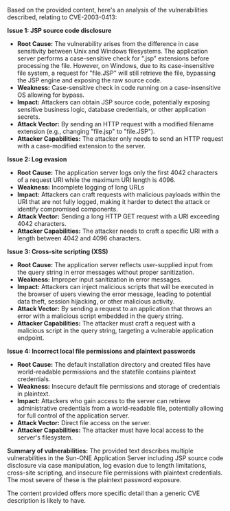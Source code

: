 Based on the provided content, here's an analysis of the vulnerabilities described, relating to CVE-2003-0413:

**Issue 1: JSP source code disclosure**

*   **Root Cause:**  The vulnerability arises from the difference in case sensitivity between Unix and Windows filesystems. The application server performs a case-sensitive check for ".jsp" extensions before processing the file. However, on Windows, due to its case-insensitive file system, a request for "file.JSP" will still retrieve the file, bypassing the JSP engine and exposing the raw source code.
*   **Weakness:** Case-sensitive check in code running on a case-insensitive OS allowing for bypass.
*   **Impact:** Attackers can obtain JSP source code, potentially exposing sensitive business logic, database credentials, or other application secrets.
*   **Attack Vector:** By sending an HTTP request with a modified filename extension (e.g., changing "file.jsp" to "file.JSP").
*   **Attacker Capabilities:** The attacker only needs to send an HTTP request with a case-modified extension to the server.

**Issue 2: Log evasion**

*   **Root Cause:** The application server logs only the first 4042 characters of a request URI while the maximum URI length is 4096.
*   **Weakness:** Incomplete logging of long URLs
*   **Impact:** Attackers can craft requests with malicious payloads within the URI that are not fully logged, making it harder to detect the attack or identify compromised components.
*  **Attack Vector:** Sending a long HTTP GET request with a URI exceeding 4042 characters.
*   **Attacker Capabilities:** The attacker needs to craft a specific URI with a length between 4042 and 4096 characters.

**Issue 3: Cross-site scripting (XSS)**

*   **Root Cause:** The application server reflects user-supplied input from the query string in error messages without proper sanitization.
*   **Weakness:** Improper input sanitization in error messages.
*  **Impact:** Attackers can inject malicious scripts that will be executed in the browser of users viewing the error message, leading to potential data theft, session hijacking, or other malicious activity.
*   **Attack Vector:** By sending a request to an application that throws an error with a malicious script embedded in the query string.
*   **Attacker Capabilities:** The attacker must craft a request with a malicious script in the query string, targeting a vulnerable application endpoint.

**Issue 4: Incorrect local file permissions and plaintext passwords**

*   **Root Cause:** The default installation directory and created files have world-readable permissions and the statefile contains plaintext credentials.
*   **Weakness:** Insecure default file permissions and storage of credentials in plaintext.
*   **Impact:** Attackers who gain access to the server can retrieve administrative credentials from a world-readable file, potentially allowing for full control of the application server.
*   **Attack Vector:** Direct file access on the server.
*   **Attacker Capabilities:**  The attacker must have local access to the server's filesystem.

**Summary of vulnerabilities:**
The provided text describes multiple vulnerabilities in the Sun-ONE Application Server including JSP source code disclosure via case manipulation, log evasion due to length limitations, cross-site scripting, and insecure file permissions with plaintext credentials.
The most severe of these is the plaintext password exposure.

The content provided offers more specific detail than a generic CVE description is likely to have.